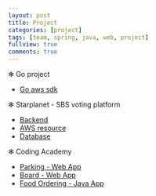 ```yaml
---
layout: post
title: Project
categories: [project]
tags: [team, spring, java, web, project]
fullview: true
comments: true
---
```


✻ Go project
- [Go aws sdk](doc_goproject)

✻ Starplanet - SBS voting platform
- [Backend](doc_rm_spring)
- [AWS resource](elasticache)
- [Database](doc_rm_database)

✻ Coding Academy
- [Parking - Web App](parking)
- [Board - Web App](developmental)
- [Food Ordering - Java App](food)
